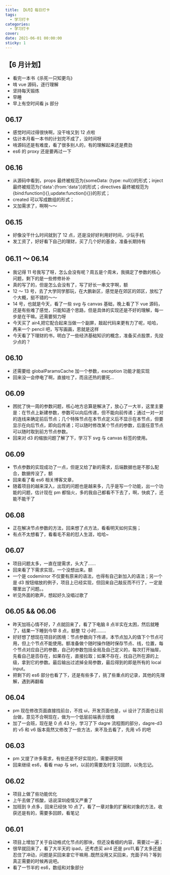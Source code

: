 ```yaml
---
title: 【6月】每日打卡
tags:
  - 学习打卡
categories:
  - 学习打卡
cover:
date: 2021-06-01 00:00:00
sticky: 1
---
```


## 【6 月计划】

- 看完一本书《杀死一只知更鸟》
- 啃 vue 源码，逐行理解
- 坚持每天锻炼
- 早睡
- 早上有空时间看 js 部分

## 06.17

- 感觉时间过得很快啊，没干啥又到 12 点啦
- 估计本月看一本书的计划完不成了，没时间呀
- 啃源码还是有难度，看了很多别人的，有的理解起来还是费劲
- es6 的 proxy 还是要再过一下

## 06.16

- 从源码中看到，props 最终被规范为{someData: {type: null}}的形式；inject 最终被规范为{'data':{from:'data'}}的形式；directives 最终被规范为{bind:function(){},update:function(){}}的形式；
- created 可以写成数组的形式；
- 又加需求了，啊啊～～

## 06.15

- 好像没干什么时间就到了 12 点，还是没好好利用好时间，少玩手机
- 发工资了，好好看下自己的理财，买了几个好的基金，准备长期持有

## 06.11 ～ 06.14

- 我记得 11 号我写了呀，怎么会没有呢？周五是个周末，我搞定了参数的核心问题，剩下的是一些修修补补
- 真的写了的，但是怎么会没有了，写了好长一串文字啊，额
- 12 ～ 13 号，去了大学同学那玩，在大鹏新区，感觉是在郊区的郊区，放松了个大概，挺不错的～～
- 14 号，也就是今天，看了一些 svg 与 canvas 基础，晚上看了下 vue 源码，还是有些难了感觉，只能知道个思路，但是具体的实现还是不好的理解，每一步是在干嘛。还需要努力呀
- 今天买了 air4,把它配合起来当做一个副屏，敲起代码来更有力了呢，哈哈，再来一个 pencil 吧，写写画画，恩就是这样
- 今天看了下理财的书，明白了一些经济基础知识的概念，准备买点股票，先投少点的？

## 06.10

- 还需要给 globalParamsCache 加一个参数，exception 功能才能实现
- 回来没一会停电了啊，直接吐了，而且还热的要死...

## 06.09

- 困扰了快一周的参数问题，核心地方总算是解决了，放心了一大半，这里主要是：在节点上新建参数，参数可以向后传递，但不能向前传递；通过一对一对的连线来确定前后节点；几个特殊节点在本节点定义后不显示在本节点，但要显示在向后节点，即向后传递；可以随时修改某个节点的参数，后面任意节点可以随时取到前方节点参数。
- 回来对 d3 的缩放问题了解了下，学习下 svg 与 canvas 标签的使用。

## 06.09

- 节点参数的实现成功了一点，但是又给了新的需求，后端数据也是不那么配合，数据传没了，额
- 回来看了看 es6 相关博客文章，
- 随着项目的越来深入，出现的问题也是越来多，几乎是写一个功能，出一个功能的问题，估计现在 pm 都恼火，多的我自己都看不下去了，啊，快疯了，还能不能干了

## 06.08

- 正在解决节点参数的方法，回来想了点方法，看看明天如何实施；
- 有点不太想看了，看看毛不易的怼人生涯，哈哈~

## 06.07

- 项目问题太多，一直在提需求，头大了......
- 回来看了下需求实现，一个没想出来。额
- 一个是 codemirror 不仅要有原来的语法，也得有自己新加入的语法；另一个是 d3 按钮缩放的例子，项目上已经实现，但回来自己敲反而不行了，一定是哪里出了问题。。
- 听见外面的歌声，想起好久没唱过歌了

## 06.05 && 06.06

- 昨天加班心情不好，7 点就回来了，看了下电脑 8 点半实在太困，然后就睡了，结果一下睡到今早 8 点，额整 12 小时........
- 好好想了想现在项目的困境：节点参数向下传递，本节点加入的值下个节点可用，但上个节点不能使用。额准备做个随时操作随时保存节点、线，位置，每个节点对应自己的参数，自己的参数包括全局及自己定义的，每次打开抽屉，先看自己是否存在，如果存在，直接拉取；如果不存在，找自己所在源的上级，拿到它的参数。最后输出过滤掉全局参数，最后得到的即是所有的 local input。
- 把剩下的 es6 部分也看了下，还是有些多了，挑了些重点的记录，其他的先理解，遇到再翻看

## 06.04

- pm 现在修改页面直接找前台，不找 ui，开发页面也是，ui 设计了页面也让前台做，意见不合啊现在，做为一个低层前端表示很难
- 加了一会班，现在是 0 点 43 分，学习了下 dagre 流程图的部分，dagre-d3 的 v5 和 v6 版本竟然又修改了一些方法，来不及去看了，先用 v5 的吧

## 06.03

- pm 又提了许多需求，有些还是不好实现的，需要研究啊
- 回来继续 es6，看看 map 与 set，以前的需要及时复习回顾，以免忘记。

## 06.02

- 项目上做了些功能优化
- 上午去做了核酸，话说深圳疫情又严重了
- 加班到 9 点多，回来已经快 10 点了，看了一章对象的扩展和对象的方法，收获还是有的，需要多回顾，看笔记

## 06.01

- 项目上增加了关于自动格式化节点的那块，但还没看细的内容，需要过一遍；
- 很早就回来了，看了大半天的 ipad，还考虑买 air4 还是 pro11,看了太多还是忍住了冲动，问题是买回来拿它干嘛用..既然没用又买回来，充面子吗？等到真正需要的时候再说吧。
- 看了一节半的 es6，数组和对象部分
